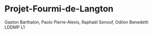# Projet-Fourmi-de-Langton
Gaston Barthalon, Paolo Pierre-Alexis, Raphaël Senouf, Odilon Benedetti
LDDMP L1